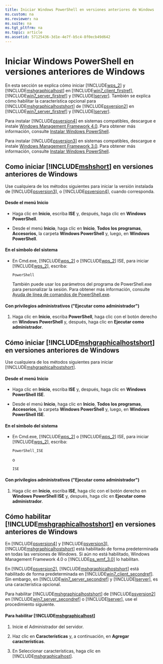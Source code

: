 ```yaml
---
title: Iniciar Windows PowerShell en versiones anteriores de Windows
ms.custom: na
ms.reviewer: na
ms.suite: na
ms.tgt_pltfrm: na
ms.topic: article
ms.assetid: 57125436-3d1e-4e7f-b5c4-8f0ecb49d642
---
```

# Iniciar Windows PowerShell en versiones anteriores de Windows
En esta sección se explica cómo iniciar [!INCLUDE[wps_2](../Token/wps_2_md.md)] y [!INCLUDE[mshgraphicalhost](../Token/mshgraphicalhost_md.md)] en [!INCLUDE[win7_client_firstref](../Token/win7_client_firstref_md.md)], [!INCLUDE[win7_server_firstref](../Token/win7_server_firstref_md.md)] y [!INCLUDE[lserver](../Token/lserver_md.md)]. También se explica cómo habilitar la característica opcional para [!INCLUDE[mshgraphicalhostshort](../Token/mshgraphicalhostshort_md.md)] de [!INCLUDE[psversion2](../Token/psversion2_md.md)] en [!INCLUDE[win7_server_firstref](../Token/win7_server_firstref_md.md)] y [!INCLUDE[lserver](../Token/lserver_md.md)].

Para instalar [!INCLUDE[psversion4](../Token/psversion4_md.md)] en sistemas compatibles, descargue e instale [Windows Management Framework 4.0](http://go.microsoft.com/fwlink/?LinkID=293881). Para obtener más información, consulte [Instalar Windows PowerShell](../Topic/Installing-Windows-PowerShell.md).

Para instalar [!INCLUDE[psversion3](../Token/psversion3_md.md)] en sistemas compatibles, descargue e instale [Windows Management Framework 3.0](http://go.microsoft.com/fwlink/?LinkID=240290). Para obtener más información, consulte [Instalar Windows PowerShell](../Topic/Installing-Windows-PowerShell.md).

## Como iniciar [!INCLUDE[mshshort](../Token/mshshort_md.md)] en versiones anteriores de Windows
Use cualquiera de los métodos siguientes para iniciar la versión instalada de [!INCLUDE[psversion3](../Token/psversion3_md.md)], o [!INCLUDE[psversion4](../Token/psversion4_md.md)], cuando corresponda.

#### Desde el menú Inicio

-   Haga clic en **Inicio**, escriba **ISE** y, después, haga clic en **Windows PowerShell**.

-   Desde el menú **Inicio**, haga clic en **Inicio**, **Todos los programas**, **Accesorios**, la carpeta **Windows PowerShell** y, luego, en **Windows PowerShell**.

#### En el símbolo del sistema

-   En Cmd.exe, [!INCLUDE[wps_2](../Token/wps_2_md.md)] o [!INCLUDE[wps_2](../Token/wps_2_md.md)] ISE, para iniciar [!INCLUDE[wps_2](../Token/wps_2_md.md)], escriba:

    ```
    PowerShell
    ```

    También puede usar los parámetros del programa de PowerShell.exe para personalizar la sesión. Para obtener más información, consulte [Ayuda de línea de comandos de PowerShell.exe](../Topic/PowerShell.exe-Command-Line-Help.md).

#### Con privilegios administrativos ("Ejecutar como administrador")

1.  Haga clic en **Inicio**, escriba **PowerShell**, haga clic con el botón derecho en **Windows PowerShell** y, después, haga clic en **Ejecutar como administrador**.

## Cómo iniciar [!INCLUDE[mshgraphicalhostshort](../Token/mshgraphicalhostshort_md.md)] en versiones anteriores de Windows
Use cualquiera de los métodos siguientes para iniciar [!INCLUDE[mshgraphicalhostshort](../Token/mshgraphicalhostshort_md.md)].

#### Desde el menú Inicio

-   Haga clic en **Inicio**, escriba **ISE** y, después, haga clic en **Windows PowerShell ISE**.

-   Desde el menú **Inicio**, haga clic en **Inicio**, **Todos los programas**, **Accesorios**, la carpeta **Windows PowerShell** y, luego, en **Windows PowerShell ISE**.

#### En el símbolo del sistema

-   En Cmd.exe, [!INCLUDE[wps_2](../Token/wps_2_md.md)] o [!INCLUDE[wps_2](../Token/wps_2_md.md)] ISE, para iniciar [!INCLUDE[wps_2](../Token/wps_2_md.md)], escriba:

    ```
    PowerShell_ISE
    ```

    o

    ```
    ISE
    ```

#### Con privilegios administrativos ("Ejecutar como administrador")

1.  Haga clic en **Inicio**, escriba **ISE**, haga clic con el botón derecho en **Windows PowerShell ISE** y, después, haga clic en **Ejecutar como administrador**.

## Cómo habilitar [!INCLUDE[mshgraphicalhostshort](../Token/mshgraphicalhostshort_md.md)] en versiones anteriores de Windows
En [!INCLUDE[psversion4](../Token/psversion4_md.md)] y [!INCLUDE[psversion3](../Token/psversion3_md.md)], [!INCLUDE[mshgraphicalhostshort](../Token/mshgraphicalhostshort_md.md)] está habilitado de forma predeterminada en todas las versiones de Windows. Si aún no está habilitado, Windows Management Framework 4.0 o [!INCLUDE[ps_wmf_3.0](../Token/ps_wmf_3.0_md.md)] lo habilitan.

En [!INCLUDE[psversion2](../Token/psversion2_md.md)], [!INCLUDE[mshgraphicalhostshort](../Token/mshgraphicalhostshort_md.md)] está habilitado de forma predeterminada en [!INCLUDE[win7_client_secondref](../Token/win7_client_secondref_md.md)]. Sin embargo, en [!INCLUDE[win7_server_secondref](../Token/win7_server_secondref_md.md)] y [!INCLUDE[lserver](../Token/lserver_md.md)], es una característica opcional.

Para habilitar [!INCLUDE[mshgraphicalhostshort](../Token/mshgraphicalhostshort_md.md)] de [!INCLUDE[psversion2](../Token/psversion2_md.md)] en [!INCLUDE[win7_server_secondref](../Token/win7_server_secondref_md.md)] o [!INCLUDE[lserver](../Token/lserver_md.md)], use el procedimiento siguiente.

#### Para habilitar [!INCLUDE[mshgraphicalhost](../Token/mshgraphicalhost_md.md)]

1.  Inicie el Administrador del servidor.

2.  Haz clic en **Características** y, a continuación, en **Agregar características**.

3.  En Seleccionar características, haga clic en [!INCLUDE[mshgraphicalhost](../Token/mshgraphicalhost_md.md)].



<!--HONumber=Apr16_HO1-->


